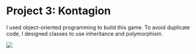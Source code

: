 # Project 3: Kontagion

I used object-oriented programming to build this game. To avoid duplicate code, I designed classes to use inheritance and polymorphism.

<img src="walkthrough.gif"><br>
